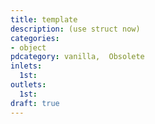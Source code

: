 ```yaml
---
title: template
description: (use struct now)
categories:
- object
pdcategory: vanilla,  Obsolete
inlets:
  1st:
outlets:
  1st:
draft: true
---
```


